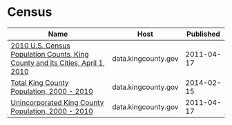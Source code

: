 # Census

Name | Host | Published
---- | ---- | ---------
[2010 U.S. Census Population Counts, King County and its Cities, April 1, 2010](../datasets/cavj-x985.md) | data.kingcounty.gov | 2011-04-17
[Total King County Population, 2000 - 2010](../datasets/xa7q-is96.md) | data.kingcounty.gov | 2014-02-15
[Unincorporated King County Population, 2000 - 2010](../datasets/t7m5-d3dx.md) | data.kingcounty.gov | 2011-04-17

